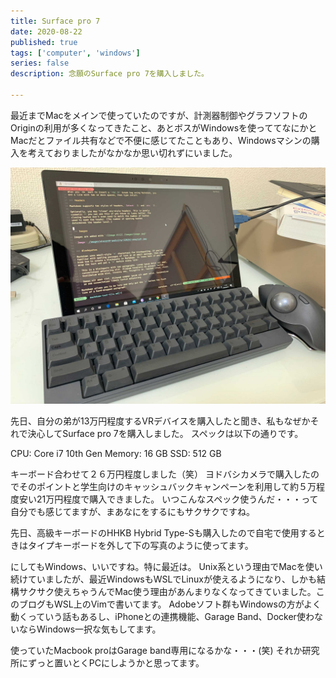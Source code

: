 ```yaml
---
title: Surface pro 7
date: 2020-08-22
published: true
tags: ['computer', 'windows']
series: false
description: 念願のSurface pro 7を購入しました。

---
```



最近までMacをメインで使っていたのですが、計測器制御やグラフソフトのOriginの利用が多くなってきたこと、あとボスがWindowsを使っててなにかとMacだとファイル共有などで不便に感じてたこともあり、Windowsマシンの購入を考えておりましたがなかなか思い切れずにいました。

![Image](./images/IMG_1471.jpg)


先日、自分の弟が13万円程度するVRデバイスを購入したと聞き、私もなぜかそれで決心してSurface pro 7を購入しました。
スペックは以下の通りです。

CPU: Core i7 10th Gen
Memory: 16 GB
SSD: 512 GB

キーボード合わせて２６万円程度しました（笑）
ヨドバシカメラで購入したのでそのポイントと学生向けのキャッシュバックキャンペーンを利用して約５万程度安い21万円程度で購入できました。
いつこんなスペック使うんだ・・・って自分でも感じてますが、まあなにをするにもサクサクですね。

先日、高級キーボードのHHKB Hybrid Type-Sも購入したので自宅で使用するときはタイプキーボードを外して下の写真のように使ってます。


にしてもWindows、いいですね。特に最近は。
Unix系という理由でMacを使い続けていましたが、最近WindowsもWSLでLinuxが使えるようになり、しかも結構サクサク使えちゃうんでMac使う理由があんまりなくなってきていました。このブログもWSL上のVimで書いてます。
Adobeソフト群もWindowsの方がよく動くっていう話もあるし、iPhoneとの連携機能、Garage Band、Docker使わないならWindows一択な気もしてます。

使っていたMacbook proはGarage band専用になるかな・・・(笑)
それか研究所にずっと置いとくPCにしようかと思ってます。



